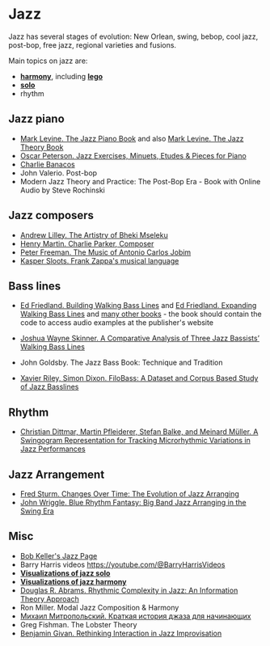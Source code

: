 Jazz
===

Jazz has several stages of evolution: New Orlean, swing, bebop, cool jazz, post-bop, free jazz, regional varieties and fusions.

Main topics on jazz are:
- [**harmony**](jazz_harmony.md), including [**lego**](lego.md)
- [**solo**](jazz_solo.md)
- rhythm


Jazz piano
---

- [Mark Levine. The Jazz Piano Book](https://amzn.to/3uQwd2Q) and also [Mark Levine. The Jazz Theory Book](https://amzn.to/3uVHVt1)
- [Oscar Peterson. Jazz Exercises, Minuets, Etudes & Pieces for Piano](https://amzn.to/3GQFDOe)
- [Charlie Banacos](https://en.wikipedia.org/wiki/Charlie_Banacos)
- John Valerio. Post-bop
- Modern Jazz Theory and Practice: The Post-Bop Era - Book with Online Audio by Steve Rochinski

Jazz composers
---

- [Andrew Lilley. The Artistry of Bheki Mseleku](https://www.africanminds.co.za/wp-content/uploads/2020/06/Bheki-Mseleku-music-book-22Jun1200-Web-s.pdf)
- [Henry Martin. Charlie Parker, Composer](https://www.amazon.com/Charlie-Parker-Composer-Henry-Martin/dp/0190923385)
- [Peter Freeman. The Music of Antonio Carlos Jobim](https://www.amazon.com/Music-Antonio-Carlos-Jobim/dp/1783209372)
- [Kasper Sloots. Frank Zappa's musical language](https://www.zappa-analysis.com/)

Bass lines
---

- [Ed Friedland. Building Walking Bass Lines](https://amzn.to/35175vz) and [Ed Friedland. Expanding Walking Bass Lines](https://amzn.to/3LDK8z6) and [many other books](https://www.halleonard.com/search/author/77845/ed-friedland) - the book should contain the code to access audio examples at the publisher's website

- [Joshua Wayne Skinner. A Comparative Analysis of Three Jazz Bassists’ Walking Bass Lines](https://digscholarship.unco.edu/dissertations/329/)

- John Goldsby. The Jazz Bass Book: Technique and Tradition

- [Xavier Riley, Simon Dixon. FiloBass: A Dataset and Corpus Based Study of Jazz Basslines](https://arxiv.org/abs/2311.02023)

Rhythm
---
- [Christian Dittmar, Martin Pfleiderer, Stefan Balke, and Meinard Müller. A Swingogram Representation for Tracking Microrhythmic Variations in Jazz Performances](https://www.audiolabs-erlangen.de/resources/MIR/2017-JNMR-SwingRatio)

Jazz Arrangement
---

- [Fred Sturm. Changes Over Time: The Evolution of Jazz Arranging](https://www.dropbox.com/scl/fi/ossk6mrg2bj8y2z7qggp1/kupdf.net_the-evolution-of-jazz-arrangingpdf.pdf?rlkey=16itjrxjjr8zp235z3oers95b&dl=0)
- [John Wriggle. Blue Rhythm Fantasy: Big Band Jazz Arranging in the Swing Era](https://academic.oup.com/illinois-scholarship-online/book/30525)


Misc
---

- [Bob Keller's Jazz Page](https://www.cs.hmc.edu/~keller/jazz/)
- Barry Harris videos https://youtube.com/@BarryHarrisVideos
- [**Visualizations of jazz solo**](jazz_solo_visualizations.md)
- [**Visualizations of jazz harmony**](jazz_harmony_visualizations.md)
- [Douglas R. Abrams. Rhythmic Complexity in Jazz: An Information Theory Approach](https://scholarworks.umass.edu/cgi/viewcontent.cgi?article=3876&context=dissertations_2)
- Ron Miller. Modal Jazz Composition & Harmony
- [Михаил Митропольский. Краткая история джаза для начинающих](https://www.jazz.ru/library/jazz-history-for-beginners/)
- Greg Fishman. The Lobster Theory
- [Benjamin Givan. Rethinking Interaction in Jazz Improvisation](https://mtosmt.org/issues/mto.16.22.3/mto.16.22.3.givan.html)
